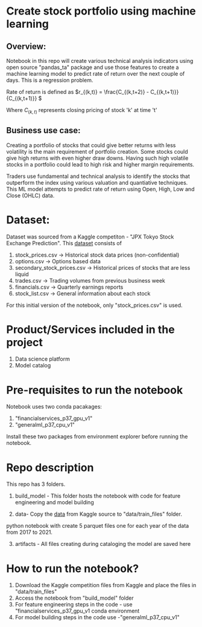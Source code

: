 # Create stock portfolio using machine learning

## Overview:
Notebook in this repo will create various technical analysis indicators using open source "pandas_ta" package and use those features to create a machine learning model to predict rate of return over the next couple of days. This is a regression problem.

Rate of return is defined as $r_{(k,t)} = \frac{C_{(k,t+2)} - C_{(k,t+1)}}{C_{(k,t+1)}} $

Where ${C_{(k,t)}}$ represents closing pricing of stock 'k' at time 't'


## Business use case:
Creating a portfolio of stocks that could give better returns with less volatility is the main requirement of portfolio creation. Some stocks could give high returns with even higher draw downs. Having such high volatile stocks in a portfolio could lead to high risk and higher margin requirements.

Traders use fundamental and technical analysis to identify the stocks that outperform the index using various valuation and quantiative techniques. This ML model attempts to predict rate of return using Open, High, Low and Close (OHLC) data.

# Dataset:

Dataset was sourced from a Kaggle competiton - "JPX Tokyo Stock Exchange Prediction". This [dataset](https://www.kaggle.com/competitions/jpx-tokyo-stock-exchange-prediction/data) consists of 
1. stock_prices.csv -> Historical stock data prices (non-confidential)
2. options.csv -> Options based data
3. secondary_stock_prices.csv -> Historical prices of stocks that are less liquid
4. trades.csv -> Trading volumes from previous business week
5. financials.csv -> Quarterly earnings reports
6. stock_list.csv -> General information about each stock

For this initial version of the notebook, only "stock_prices.csv" is used.
# Product/Services included in the project
1. Data science platform
2. Model catalog

# Pre-requisites to run the notebook
Notebook uses two conda pacakages:
1. "financialservices_p37_gpu_v1"
2. "generalml_p37_cpu_v1"

Install these two packages from environment explorer before running the notebook.

# Repo description

This repo has 3 folders. 
1. build_model - This folder hosts the notebook with code for feature engineering and model building

2. data- Copy the [data](https://www.kaggle.com/competitions/jpx-tokyo-stock-exchange-prediction/data) from Kaggle source to "data/train_files" folder. 

python notebook with create 5 parquet files one for each year of the data from 2017 to 2021.

3. artifacts - All files creating during cataloging the model are saved here

# How to run the notebook?
1. Download the Kaggle competition files from Kaggle and place the files in "data/train_files"
1. Access the notebook from "build_model" folder 
1. For feature engineering steps in the code - use "financialservices_p37_gpu_v1 conda environment 
1. For model building steps in the code use -"generalml_p37_cpu_v1"



